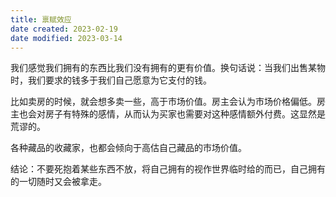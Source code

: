 ```yaml
---
title: 禀赋效应
date created: 2023-02-19
date modified: 2023-03-14
---
```


我们感觉我们拥有的东西比我们没有拥有的更有价值。换句话说：当我们出售某物时，我们要求的钱多于我们自己愿意为它支付的钱。

比如卖房的时候，就会想多卖一些，高于市场价值。房主会认为市场价格偏低。房主也会对房子有特殊的感情，从而认为买家也需要对这种感情额外付费。这显然是荒谬的。

各种藏品的收藏家，也都会倾向于高估自己藏品的市场价值。

结论：不要死抱着某些东西不放，将自己拥有的视作世界临时给的而已，自己拥有的一切随时又会被拿走。

